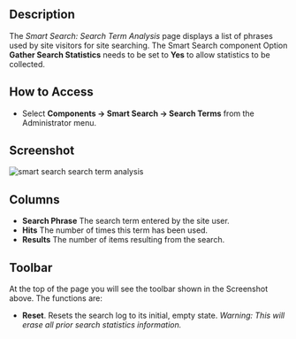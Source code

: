 <!-- Filename: Help4.x:Smart_Search:_Search_Term_Analysis / Display title: Smart Search: Search Term Analysis -->

## Description

The *Smart Search: Search Term Analysis* page displays a list of phrases used 
by site visitors for site searching. The Smart Search component Option
**Gather Search Statistics** needs to be set to **Yes** to allow statistics to
be collected.

## How to Access

- Select **Components → Smart Search → Search Terms** from the
  Administrator menu.

## Screenshot

![smart search search term analysis](../../../en/images/smart-search/smart-search-search-term-analysis.png)

## Columns

- **Search Phrase** The search term entered by the site user.
- **Hits** The number of times this term has been used.
- **Results** The number of items resulting from the search.

## Toolbar

At the top of the page you will see the toolbar shown in the Screenshot
above. The functions are:

- **Reset**. Resets the search log to its initial, empty state.
  *Warning: This will erase all prior search statistics information.*
